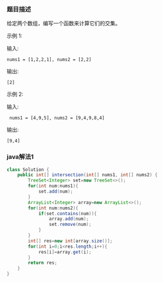 ### 题目描述

给定两个数组，编写一个函数来计算它们的交集。

示例 1:

输入: 

```
nums1 = [1,2,2,1], nums2 = [2,2]
```

输出: 

```
[2]
```


示例 2:

输入:

```
 nums1 = [4,9,5], nums2 = [9,4,9,8,4]
```

输出: 

```
[9,4]
```

### java解法1

```java
class Solution {
    public int[] intersection(int[] nums1, int[] nums2) {
        TreeSet<Integer> set=new TreeSet<>();
        for(int num:nums1){
            set.add(num);
        }
        ArrayList<Integer> array=new ArrayList<>();
        for(int num:nums2){
            if(set.contains(num)){
                array.add(num);
                set.remove(num);
            }
        }
        int[] res=new int[array.size()];
        for(int i=0;i<res.length;i++){
            res[i]=array.get(i);
        }
        return res;    
    }
}
```

